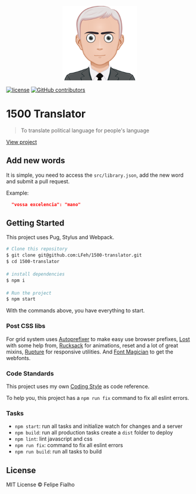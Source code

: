 <p align="center"><img src="/src/medias/political-avatar.svg" alt="Political Avatar" width="200"></p>

[![license](https://img.shields.io/github/license/LFeh/1500-translator.svg)](./license.md)
[![GitHub contributors](https://img.shields.io/github/contributors/LFeh/1500-translator.svg)](https://github.com/LFeh/1500-translator/graphs/contributors)

# 1500 Translator
> To translate political language for people's language

[View project](https://www.felipefialho.com/1500-translator/)

## Add new words

It is simple, you need to access the `src/library.json`, add the new word and submit a pull request. 

Example:

```json
  "vossa excelencia": "mano"
```

## Getting Started

This project uses Pug, Stylus and Webpack.


```sh
# Clone this repository
$ git clone git@github.com:LFeh/1500-translator.git
$ cd 1500-translator

# install dependencies
$ npm i

# Run the project
$ npm start

```

With the commands above, you have everything to start.

### Post CSS libs

For grid system uses [Autoprefixer](https://github.com/postcss/autoprefixer) to make easy use browser prefixes, [Lost](https://github.com/peterramsing/lost) with some help from, [Rucksack](http://simplaio.github.io/rucksack/) for animations, reset and a lot of great mixins, [Rupture](https://github.com/jenius/rupture) for responsive utilities. And [Font Magician](https://github.com/jonathantneal/postcss-font-magician/) to get the webfonts.

### Code Standards

This project uses my own [Coding Style](https://github.com/LFeh/coding-style) as code reference.

To help you, this project has a `npm run fix` command to fix all eslint errors.

### Tasks

- `npm start`: run all tasks and initialize watch for changes and a server
- `npm build`: run all production tasks create a `dist` folder to deploy
- `npm lint`: lint javascript and css
- `npm run fix`: command to fix all eslint errors
- `npm run build`: run all tasks to build

## License

MIT License © Felipe Fialho
